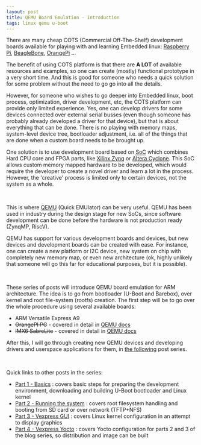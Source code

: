```yaml
---
layout: post
title: QEMU Board Emulation - Introduction
tags: linux qemu u-boot
---
```


There are many cheap COTS (Commercial Off-The-Shelf) development boards available for playing with and learning Embedded linux: [Raspberry Pi](https://www.raspberrypi.org/), [BeagleBone](https://beagleboard.org/bone), [OrangePi](http://www.orangepi.org/) ...

The benefit of using COTS platform is that there are **A LOT** of available resources and examples, so one can create (mostly) functional prototype in a very short time. And this is good for someone who needs a quick solution for some problem without the need to go go into all the details.

However, for someone who wishes to go deeper into Embedded linux, boot process, optimization, driver development, etc, the COTS platform can provide only limited experience. Yes, one can develop drivers for some devices connected over external serial busses (even though someone has probably already developed a driver for that device), but that is about everything that can be done. There is no playing with memory maps, system-level device tree, bootloader adjustment, i.e. all of the things that are done when a custom board needs to be brought up.

One solution is to use development board based on <abbr title="System on Chip">SoC</abbr> which combines Hard CPU core and FPGA parts, like [Xilinx Zynq](https://www.xilinx.com/products/silicon-devices/soc/zynq-7000.html) or [Altera Cyclone](https://www.intel.com/content/www/us/en/products/programmable/soc/cyclone-v.html). This SoC allows custom memory mapped hardware to be developed, which would require the developer to create a novel driver and learn a lot in the process. However, the 'creative' process is limited only to certain devices, not the system as a whole.

<br />

This is where [QEMU](https://www.qemu.org/) (Quick EMUlator) can be very useful. QEMU has been used in industry during the design stage for new SoCs, since software development can be done before the hardware is not production ready (ZynqMP, RiscV).

QEMU has support for various development boards and devices, but new devices and development boards can be created with ease. For instance, one can create a new platform or I2C device, new system on chip with completely new memory map, or even new architecture (ok, highly unlikely that someone will go this far for educational purposes, but it is possible).

<br />

These series of posts will introduce QEMU board emulation for ARM architecture. The idea is to go from bootloader (U-Boot and Barebox), over kernel and root file-system (rootfs) creation. The first step will be to go over the whole procedure using several available boards:

* ARM Versatile Express A9
* <del>OrangePI PC</del> - covered in detail in [QEMU docs](https://qemu.readthedocs.io/en/latest/system/arm/orangepi.html)
* <del>IMX6 SabreLite</del> - covered in detail in [QEMU docs](https://qemu.readthedocs.io/en/latest/system/arm/sabrelite.html)

After this, I will go through creating new QEMU devices and developing drivers and userspace applications for them, in [the following](https://straxy.github.io/2022/05/19/linux-device-driver-development-qemu/) post series.

<br />

Quick links to other posts in the series:

* [Part 1 - Basics](https://straxy.github.io/2021/10/09/qemu-board-emulation-part-1-basics/) : covers basic steps for preparing the development environment, downloading and building U-Boot bootloader and Linux kernel
* [Part 2 - Running the system](https://straxy.github.io/2022/01/25/qemu-board-emulation-part-2-running/) : covers root filesystem handling and booting from SD card or over network (TFTP+NFS)
* [Part 3 - Vexpress GUI](https://straxy.github.io/2022/02/06/qemu-board-emulation-part-3-vexpress-gui/) : covers Linux kernel configuration in an attempt to display graphics
* [Part 4 - Vexpress Yocto](https://straxy.github.io/2022/04/23/qemu-board-emulation-part-4-vexpress-yocto/) : covers Yocto configuration for parts 2 and 3 of the blog series, so distribution and image can be built

